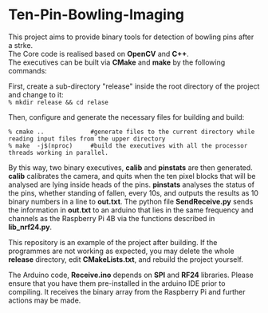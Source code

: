 # Ten-Pin-Bowling-Imaging
This project aims to provide binary tools for detection of bowling pins after a strke.  
The Core code is realised based on **OpenCV** and **C++**.  
The executives can be built via **CMake** and **make** by the following commands:

First, create a sub-directory "release" inside the root directory of the project and change to it:  
`% mkdir release && cd relase`

Then, configure and generate the necessary files for building and build:
```
% cmake ..             #generate files to the current directory while reading input files from the upper directory
% make  -j$(nproc)     #build the executives with all the processor threads working in parallel.
```  
By this way, two binary executives, **calib** and **pinstats** are then generated. **calib** calibrates the camera, and quits when the ten pixel blocks that will be analysed are lying inside heads of the pins. **pinstats** analyses the status of the pins, whether standing of fallen, every 10s, and outputs the results as 10 binary numbers in a line to **out.txt**. The python file **SendReceive.py** sends the information in **out.txt** to an arduino that lies in the same frequency and channels as the Raspberry Pi 4B via the functions described in **lib_nrf24.py**.  

This repository is an example of the project after building. If the programmes are not working as expected, you may delete the whole **release** directory, edit **CMakeLists.txt**, and rebuild the project yourself.  
  
The Arduino code, **Receive.ino** depends on **SPI** and **RF24** libraries. Please ensure that you have them pre-installed in the arduino IDE prior to compiling. It receives the binary array from the Raspberry Pi and further actions may be made.
